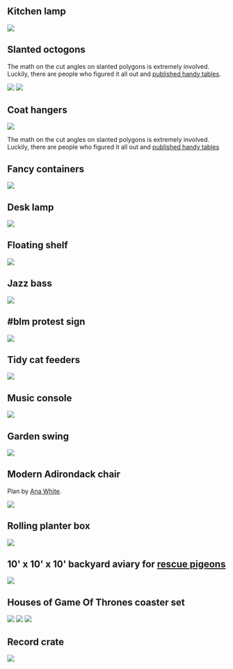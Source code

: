 
## Kitchen lamp

![](pics/2EB3A6F3-F116-4FBD-9EA2-B900613F2894.png)


## Slanted octogons

The math on the cut angles on slanted polygons is extremely involved. Luckily,
there are people who figured it all out and [published handy
tables](https://woodgears.ca/miter/).

![](pics/IMG_0090.png)
![](pics/IMG_0237.png)


## Coat hangers

![](pics/IMG_0134.png)

The math on the cut angles on slanted polygons is extremely involved. Luckily,
there are people who figured it all out and [published handy
tables](https://woodgears.ca/miter/)


## Fancy containers

![](pics/IMG_0152.png)


## Desk lamp

![](pics/IMG_7900.png)


## Floating shelf

![](pics/IMG_0168.png)


## Jazz bass

![](pics/IMG_6428.png)


## #blm protest sign

![](pics/IMG_0274.png)


## Tidy cat feeders

![](pics/IMG_0361.png)


## Music console

![](pics/IMG_0377.png)


## Garden swing

![](pics/IMG_0465.png)


## Modern Adirondack chair

Plan by [Ana White](https://www.ana-white.com/woodworking-projects/2x4-modern-adirondack-chair).

![](pics/IMG_0544.png)


## Rolling planter box

![](pics/IMG_0634.png)


## 10' x 10' x 10' backyard aviary for [rescue pigeons](https://pigeonrescue.org)

![](pics/IMG_1937.png)


## Houses of Game Of Thrones coaster set

![](pics/IMG_3623.png)
![](pics/IMG_3631.png)
![](pics/IMG_3621.png)


## Record crate

![](pics/IMG_6185.png)



